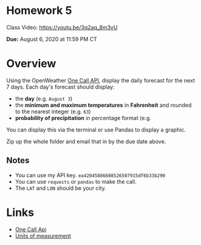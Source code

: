 # Homework 5

Class Video: <https://youtu.be/3q2aq_8m3vU>

**Due:** August 6, 2020 at 11:59 PM CT

# Overview

Using the OpenWeather [One Call API](https://openweathermap.org/api/one-call-api), display the daily forecast for the next 7 days. Each day's forecast should display:
- the **day** (e.g. `August 3`)
- the **minimum and maximum temperatures** in **Fahrenheit** and rounded to the nearest integer (e.g. `63`)
- **probability of precipitation** in percentage format (e.g. 

You can display this via the terminal or use Pandas to display a graphic. 

Zip up the whole folder and email that in by the due date above.

## Notes

- You can use my API key. `ea42045886608526507915df6b33b290`
- You can use `requests` or `pandas` to make the call.
- The `LAT` and `LON` should be your city.

# Links

- [One Call Api](https://openweathermap.org/api/one-call-api)
- [Units of measurement](https://openweathermap.org/api/one-call-api#data)

